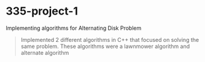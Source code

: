 # 335-project-1
Implementing algorithms for Alternating Disk Problem

> Implemented 2 different algorithms in C++ that focused on solving the same problem. These algorithms were a lawnmower algorithm and alternate algorithm